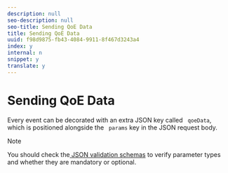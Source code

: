 ```yaml
---
description: null
seo-description: null
seo-title: Sending QoE Data
title: Sending QoE Data
uuid: f98d9875-fb43-4084-9911-8f467d3243a4
index: y
internal: n
snippet: y
translate: y
---
```


# Sending QoE Data


<a id="section_ggt_yvd_mcb"></a>

Every event can be decorated with an extra JSON key called ` qoeData`, which is positioned alongside the ` params` key in the JSON request body.

>[!NOTE]
>
>You should check the[ JSON validation schemas](#concept_rlq_nqp_qbb/section_cpy_3xc_mcb) to verify parameter types and whether they are mandatory or optional.


<!-- Add example here, either provided by the dev team, or the reference player, or from the sample Yahoo player -->
